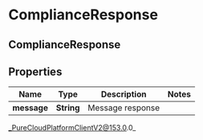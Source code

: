 # ComplianceResponse

## ComplianceResponse

## Properties

|Name | Type | Description | Notes|
|------------ | ------------- | ------------- | -------------|
| **message** | **String** | Message response | |



_PureCloudPlatformClientV2@153.0.0_
